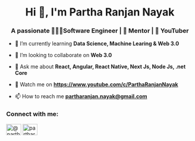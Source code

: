 <h1 align="center">Hi 👋, I'm Partha Ranjan Nayak</h1>
<h3 align="center">A passionate 🧑🏾‍💻Software Engineer | 🧛 Mentor | 🎥 YouTuber </h3>

- 🌱 I’m currently learning **Data Science, Machine Learing & Web 3.0**

- 👯 I’m looking to collaborate on **Web 3.0**

- 💬 Ask me about **React, Angular, React Native, Next Js, Node Js, .net Core**

- 🎥 Watch me on **https://www.youtube.com/c/ParthaRanjanNayak**

- 📫 How to reach me **partharanjan.nayak@gmail.com**


<h3 align="left">Connect with me:</h3>
<p align="left">
  <a href="https://www.youtube.com/@partharanjan" target="blank"><img align="center" src="https://cdn.pixabay.com/photo/2016/07/03/18/36/youtube-1495277_960_720.png" alt="@partharanjan" height="30" width="40" /></a>
<a href="https://linkedin.com/in/partharanjan" target="blank"><img align="center" src="https://brand.linkedin.com/content/dam/me/business/en-us/amp/brand-site/v2/bg/LI-Bug.svg.original.svg" alt="partharanjan" height="30" width="40" /></a>
</p>

